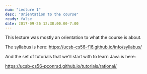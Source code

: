```yaml
---
num: "Lecture 1"
desc: "Orientation to the course"
ready: false
date: 2017-09-26 12:30:00.00-7:00
---
```


This lecture was mostly an orientation to what the course is about.

The syllabus is here:  <https://ucsb-cs56-f16.github.io/info/syllabus/>

And the set of tutorials that we'll start with to learn Java is here:

<https://ucsb-cs56-pconrad.github.io/tutorials/rational/>
